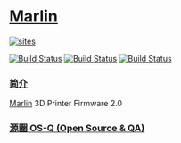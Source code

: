 ﻿# [Marlin](https://github.com/OS-Q/T52A)

[![sites](http://182.61.61.133/link/resources/OSQ.png)](http://www.OS-Q.com)

[![Build Status](https://github.com/OS-Q/T52A/workflows/CI/badge.svg)](https://github.com/OS-Q/T52A/actions/workflows/CI.yml)
[![Build Status](https://github.com/OS-Q/T52A/workflows/CD/badge.svg)](https://github.com/OS-Q/T52A/actions/workflows/CD.yml)
[![Build Status](https://github.com/OS-Q/T52A/workflows/nightly/badge.svg)](https://github.com/OS-Q/T52A/actions/workflows/nightly.yml)

### [简介](https://github.com/OS-Q/T52A/wiki)

[Marlin](https://github.com/OS-Q/T52A) 3D Printer Firmware 2.0
### [源圈 OS-Q (Open Source & QA) ](http://www.OS-Q.com)
